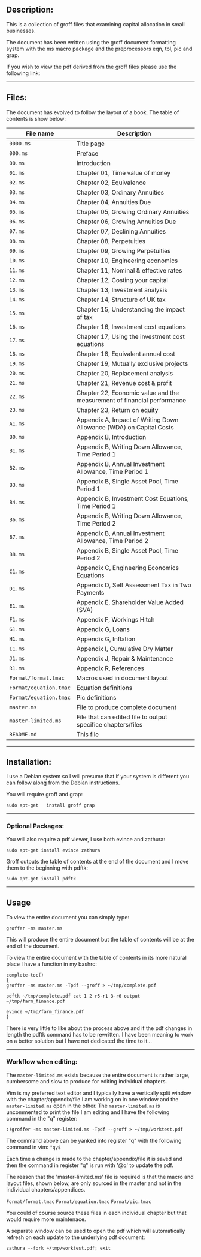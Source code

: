 ## Description:
This is a collection of groff files that examining capital allocation in small
businesses.

The document has been written using the groff document formatting system with
the ms macro package and the preprocessors eqn, tbl, pic and grap.

If you wish to view the pdf derived from the groff files please use the
following link:

---

## Files:
The document has evolved to follow the layout of a book. The table of contents
is show below:

File name | Description
--------- | -----------
`0000.ms` | Title page
`000.ms` | Preface
`00.ms` | Introduction
`01.ms` | Chapter 01, Time value of money
`02.ms` | Chapter 02, Equivalence
`03.ms` | Chapter 03, Ordinary Annuities
`04.ms` | Chapter 04, Annuities Due
`05.ms` | Chapter 05, Growing Ordinary Annuities
`06.ms` | Chapter 06, Growing Annuities Due
`07.ms` | Chapter 07, Declining Annuities
`08.ms` | Chapter 08, Perpetuities
`09.ms` | Chapter 09, Growing Perpetuities
`10.ms` | Chapter 10, Engineering economics
`11.ms` | Chapter 11, Nominal & effective rates
`12.ms` | Chapter 12, Costing your capital
`13.ms` | Chapter 13, Investment analysis
`14.ms` | Chapter 14, Structure of UK tax
`15.ms` | Chapter 15, Understanding the impact of tax
`16.ms` | Chapter 16, Investment cost equations
`17.ms` | Chapter 17, Using the investment cost equations
`18.ms` | Chapter 18, Equivalent annual cost
`19.ms` | Chapter 19, Mutually exclusive projects
`20.ms` | Chapter 20, Replacement analysis
`21.ms` | Chapter 21, Revenue cost & profit
`22.ms` | Chapter 22, Economic value and the measurement of financial performance
`23.ms` | Chapter 23, Return on equity
`A1.ms` | Appendix A, Impact of Writing Down Allowance (WDA) on Capital Costs
`B0.ms` | Appendix B, Introduction
`B1.ms` | Appendix B, Writing Down Allowance, Time Period 1
`B2.ms` | Appendix B, Annual Investment Allowance, Time Period 1
`B3.ms` | Appendix B, Single Asset Pool, Time Period 1
`B4.ms` | Appendix B, Investment Cost Equations, Time Period 1
`B6.ms` | Appendix B, Writing Down Allowance, Time Period 2
`B7.ms` | Appendix B, Annual Investment Allowance, Time Period 2
`B8.ms` | Appendix B, Single Asset Pool, Time Period 2
`C1.ms` | Appendix C, Engineering Economics Equations
`D1.ms` | Appendix D, Self Assessment Tax in Two Payments
`E1.ms` | Appendix E, Shareholder Value Added (SVA)
`F1.ms` | Appendix F, Workings Hitch
`G1.ms` | Appendix G, Loans
`H1.ms` | Appendix G, Inflation
`I1.ms` | Appendix I, Cumulative Dry Matter
`J1.ms` | Appendix J, Repair & Maintenance
`R1.ms` | Appendix R, References
`Format/format.tmac` | Macros used in document layout
`Format/equation.tmac` | Equation definitions
`Format/equation.tmac` | Pic definitions
`master.ms` | File to produce complete document
`master-limited.ms` | File that can edited file to output specifice chapters/files
`README.md` | This file

---

## Installation:
I use a Debian system so I will presume that if your system is different you
can follow along from the Debian instructions.

You will require groff and grap:

`sudo apt-get	install groff grap`

---

### Optional Packages:
You will also require a pdf viewer, I use both evince and zathura:

`sudo apt-get install evince zathura`

Groff outputs the table of contents at the end of the document and I move them
to the beginning with pdftk:

`sudo apt-get install pdftk`

---

## Usage
To view the entire document you can simply type:

`groffer -ms master.ms`

This will produce the entire document but the table of contents will be at the
end of the document.

To view the entire document with the table of contents in its more natural
place I have a function in my bashrc:

```
complete-toc()
{
groffer -ms master.ms -Tpdf --groff > ~/tmp/complete.pdf

pdftk ~/tmp/complete.pdf cat 1 2 r5-r1 3-r6 output ~/tmp/farm_finance.pdf

evince ~/tmp/farm_finance.pdf
}
```

There is very little to like about the process above and if the pdf changes in
length the pdftk command has to be rewritten. I have been meaning to work on a
better solution but I have not dedicated the time to it...

---

### Workflow when editing:
The `master-limited.ms` exists because the entire document is rather large,
cumbersome and slow to produce for editing individual chapters.

Vim is my preferred text editor and I typically have a vertically split window
with the chapter/appendix/file I am working on in one window and the
`master-limited.ms` open in the other. The `master-limited.ms` is uncommented
to print the file I am editing and I have the following command in the "q"
register:

`:!groffer -ms master-limited.ms -Tpdf --groff > ~/tmp/worktest.pdf`

The command above can be yanked into register "q" with the following command in
vim: `"qy$`

Each time a change is made to the chapter/appendix/file it is saved and then
the command in register "q" is run with '@q' to update the pdf.

The reason that the 'master-limited.ms' file is required is that the macro and
layout files, shown below, are only sourced in the master and not in the
individual chapters/appendices.

`Format/format.tmac`
`Format/equation.tmac`
`Format/pic.tmac`

You could of course source these files in each individual chapter but that
would require more maintenace.

A separate window can be used to open the pdf which will automatically refresh
on each update to the underlying pdf document:

`zathura --fork ~/tmp/worktest.pdf; exit`
